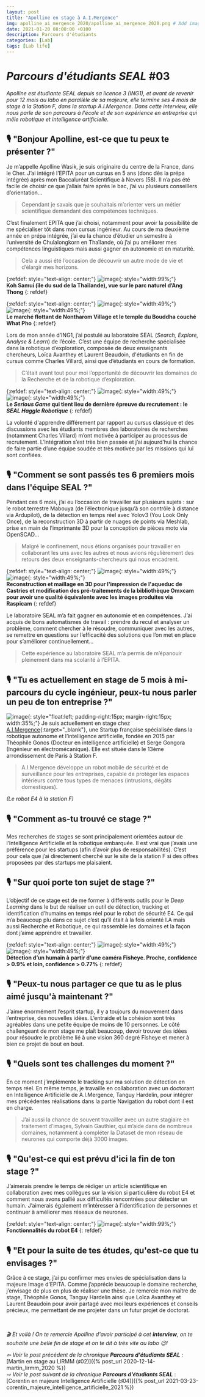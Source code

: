 ```yaml
---
layout: post
title: "Apolline en stage à A.I.Mergence"
img: apolline_ai_mergence_2020/apolline_ai_mergence_2020.png # Add image post (optional)
date: 2021-01-20 08:00:00 +0100
description: Parcours d'étudiants
categories: [Lab]
tags: [Lab life]
--- 
```



# *Parcours d'étudiants SEAL* #03

*Apolline est étudiante SEAL depuis sa licence 3 (ING1), et avant de revenir pour 12 mois au labo en parallèle de sa majeure, elle termine ses 4 mois de stage à la Station F, dans la startup A.I.Mergence. Dans cette interview, elle nous parle de son parcours à l'école et de son expérience en entreprise qui mêle robotique et intelligence artificielle.*

## 🎙️ "Bonjour Apolline, est-ce que tu peux te présenter ?"

Je m’appelle Apolline Wasik, je suis originaire du centre de la France, dans le Cher. J’ai intégré l’EPITA pour un cursus en 5 ans (donc dès la prépa intégrée) après mon Baccaluréat Scientifique à Nevers (58). Il n’a pas été facile de choisir ce que j’allais faire après le bac, j’ai vu plusieurs conseillers d’orientation... 

> Cependant je savais que je souhaitais m’orienter vers un métier scientifique demandant des compétences techniques. 

C’est finalement EPITA que j’ai choisi, notamment pour avoir la possibilité de me spécialiser tôt dans mon cursus ingénieur.
Au cours de ma deuxième année en prépa intégrée, j’ai eu la chance d’étudier un semestre à l’université de Chulalongkorn en Thaïlande, où j’ai pu améliorer mes compétences linguistiques mais aussi gagner en autonomie et en maturité. 

> Cela a aussi été l’occasion de découvrir un autre mode de vie et d’élargir mes horizons.

{:refdef: style="text-align: center;"}
![image]({{site.baseurl}}/assets/img/apolline_ai_mergence_2020/semestre_etranger_01.jpg){: style="width:99%;"}<br/>
**Koh Samui (île du sud de la Thaïlande), vue sur le parc naturel d’Ang Thong**
{: refdef}


{:refdef: style="text-align: center;"}
![image]({{site.baseurl}}/assets/img/apolline_ai_mergence_2020/semestre_etranger_02.jpg){: style="width:49%;"}
![image]({{site.baseurl}}/assets/img/apolline_ai_mergence_2020/semestre_etranger_03.jpg){: style="width:49%;"}<br/>
**Le marché flottant de Nontharom Village et le temple du Bouddha couché What Pho**
{: refdef}


Lors de mon année d’ING1, j’ai postulé au laboratoire SEAL (*Search, Explore, Analyse & Learn*) de l’école. C’est une équipe de recherche spécialisée dans la robotique d’exploration, composée de deux enseignants chercheurs, Loïca Avanthey et Laurent Beaudoin, d'étudiants en fin de cursus comme Charles Villard, ainsi que d’étudiants en cours de formation. 

> C’était avant tout pour moi l’opportunité de découvrir les domaines de la Recherche et de la robotique d’exploration. 


{:refdef: style="text-align: center;"}
![image]({{site.baseurl}}/assets/img/apolline_ai_mergence_2020/seal_recrutement_2020_01.jpg){: style="width:49%;"} ![image]({{site.baseurl}}/assets/img/apolline_ai_mergence_2020/seal_recrutement_2020_02.jpg){: style="width:49%;"}<br/>
**Le *Serious Game* qui tient lieu de dernière épreuve du recrutement : le *SEAL Haggle Robotique***
{: refdef}


La volonté d'apprendre différement par rapport au cursus classique et des discussions avec les étudiants membres des laboratoires de recherches (notamment Charles Villard) m’ont motivée à participer au processus de recrutement. L’intégration s’est très bien passée et j’ai aujourd’hui la chance de faire partie d’une équipe soudée et très motivée par les missions qui lui sont confiées.



## 🎙️ "Comment se sont passés tes 6 premiers mois dans l'équipe SEAL ?"

Pendant ces 6 mois, j’ai eu l’occasion de travailler sur plusieurs sujets : sur le robot terrestre Mabouya (de l’électronique jusqu’à son contrôle à distance via Ardupilot), de la détection en temps réel avec Yolov3 (You Look Only Once), de la reconstruction 3D à partir de nuages de points via Meshlab, prise en main de l’imprimante 3D pour la conception de pièces moto via OpenSCAD...

> Malgré le confinement, nous étions organisés pour travailler en collaborant les uns avec les autres et nous avions régulièrement des retours des deux enseignants-chercheurs qui nous encadrent.

{:refdef: style="text-align: center;"}
![image]({{site.baseurl}}/assets/img/apolline_ai_mergence_2020/travaux_seal_01.png){: style="width:49%;"} ![image]({{site.baseurl}}/assets/img/apolline_ai_mergence_2020/travaux_seal_02.png){: style="width:49%;"}<br/>
**Reconstruction et maillage en 3D pour l'impression de l'aqueduc de Castries et modification des pré-traitements de la bibliothèque Omxcam pour avoir une qualité équivalente avec les images produites via Raspicam**
{: refdef}


Le laboratoire SEAL m’a fait gagner en autonomie et en compétences. J’ai acquis de bons automatismes de travail : prendre du recul et analyser un problème, comment chercher à le résoudre, communiquer avec les autres, se remettre en questions sur l’efficacité des solutions que l’on met en place pour s’améliorer continuellement... 

> Cette expérience au laboratoire SEAL m’a permis de m’épanouir pleinement dans ma scolarité à l’EPITA.



## 🎙️ "Tu es actuellement en stage de 5 mois à mi-parcours du cycle ingénieur, peux-tu nous parler un peu de ton entreprise ?"

![image]({{site.baseurl}}/assets/img/apolline_ai_mergence_2020/ai_mergence_01.jpg){: style="float:left; padding-right:15px; margin-right:15px; width:35%;"}
Je suis actuellement en stage chez [A.I.Mergence](https://www.ai-mergence.com/fr/ "Lien vers A.I. Mergence"){:target="_blank"}, une Startup française spécialisée dans la robotique autonome et l’intelligence artificielle, fondée en 2015 par Théophile Gonos (Docteur en intelligence artificielle) et Serge Gongora (Ingénieur en électromécanique). Elle est située dans le 13ème arrondissement de Paris à Station F. 

> A.I.Mergence développe un robot mobile de sécurité et de surveillance pour les entreprises, capable de protéger les espaces intérieurs contre tous types de menaces (intrusions, dégâts domestiques).

*(Le robot E4 à la station F)*


## 🎙️ "Comment as-tu trouvé ce stage ?" 

Mes recherches de stages se sont principalement orientées autour de l’Intelligence Artificielle et la robotique embarquée. Il est vrai que j’avais une préférence pour les startups (afin d’avoir plus de responsabilités). C’est pour cela que j’ai directement cherché sur le site de la station F si des offres proposées par des startups me plaisaient.

## 🎙️ "Sur quoi porte ton sujet de stage ?" 

L’objectif de ce stage est de me former à différents outils pour le *Deep Learning* dans le but de réaliser un outil de détection, tracking et identification d’humains en temps réel pour le robot de sécurité E4. Ce qui m’a beaucoup plu dans ce sujet c’est qu’il était à la fois orienté I.A mais aussi Recherche et Robotique, ce qui rassemble les domaines et la façon dont j’aime apprendre et travailler.


{:refdef: style="text-align: center;"}
![image]({{site.baseurl}}/assets/img/apolline_ai_mergence_2020/centernet_01.jpg){: style="width:49%;"} ![image]({{site.baseurl}}/assets/img/apolline_ai_mergence_2020/centernet_02.jpg){: style="width:49%;"}<br/>
**Détection d’un humain à partir d’une caméra Fisheye. Proche, confidence > 0.9% et loin, confidence > 0.77%**
{: refdef}


## 🎙️ "Peux-tu nous partager ce que tu as le plus aimé jusqu'à maintenant ?"

J’aime énormément l’esprit startup, il y a toujours du mouvement dans l’entreprise, des nouvelles idées. L’entraide et la cohésion sont très agréables dans une petite équipe de moins de 10 personnes. Le côté challengeant de mon stage me plaît beaucoup, devoir trouver des idées pour résoudre le problème lié à une vision 360 degré Fisheye et mener à bien ce projet de bout en bout.


## 🎙️ "Quels sont tes challenges du moment ?"

En ce moment j’implémente le tracking sur ma solution de détection en temps réel. 
En même temps, je travaille en collaboration avec un doctorant en Intelligence Artificielle de A.I.Mergence, Tanguy Hardelin, pour intégrer mes précédentes réalisations dans la partie Navigation du robot dont il est en charge. 

> J’ai aussi la chance de souvent travailler avec un autre stagiaire en traitement d’images, Sylvain Gauthier, qui m’aide dans de nombreux domaines, notamment à compléter la Dataset de mon réseau de neurones qui comporte déjà 3000 images.


## 🎙️ "Qu'est-ce qui est prévu d'ici la fin de ton stage ?"

J’aimerais prendre le temps de rédiger un article scientifique en collaboration avec mes collègues sur la vision si particulière du robot E4 et comment nous avons pallié aux difficultés rencontrées pour détecter un humain. J’aimerais également m’intéresser à l’identification de personnes et continuer à améliorer mes réseaux de neurones.


{:refdef: style="text-align: center;"}
![image]({{site.baseurl}}/assets/img/apolline_ai_mergence_2020/ai_mergence_02.png){: style="width:99%;"}<br/>
**Fonctionnalités du robot E4**
{: refdef}


## 🎙️ "Et pour la suite de tes études, qu'est-ce que tu envisages ?"

Grâce à ce stage, j’ai pu confirmer mes envies de spécialisation dans la majeure Image d’EPITA. Comme j’apprécie beaucoup le domaine recherche, j’envisage de plus en plus de réaliser une thèse. Je remercie mon maître de stage, Théophile Gonos, Tanguy Hardelin ainsi que Loïca Avanthey et Laurent Beaudoin pour avoir partagé avec moi leurs expériences et conseils précieux, me permettant de me projeter dans un futur projet de doctorat.
  

<br/>


*🎬 Et voilà ! On te remercie Apolline d'avoir participé à cet **interview**, on te souhaite une belle fin de stage et on te dit à très vite au labo 😉!*


*&#x21E6; Voir le post précédent de la chronique **Parcours d'étudiants SEAL*** : [Martin en stage au LIRMM (&#x266F;02)]({% post_url 2020-12-14-martin_lirmm_2020 %})<br/>
*&#x21E8; Voir le post suivant de la chronique **Parcours d'étudiants SEAL*** : [Corentin en majeure Intelligence Artificielle (&#x266F;04)]({% post_url 2021-03-23-corentin_majeure_intelligence_artificielle_2021 %})<br/>







